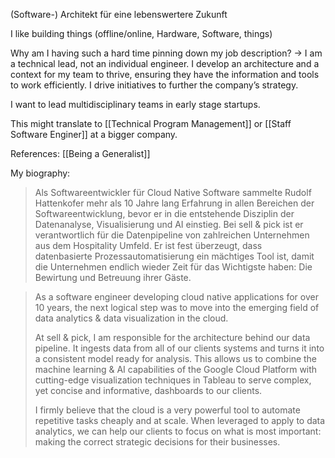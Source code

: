(Software-) Architekt für eine lebenswertere Zukunft

I like building things (offline/online, Hardware, Software, things)

Why am I having such a hard time pinning down my job description? -> I am a technical lead, not an individual engineer. I develop an architecture and a context for my team to thrive, ensuring they have the information and tools to work efficiently. I drive initiatives to further the company’s strategy.

I want to lead multidisciplinary teams in early stage startups.

This might translate to [[Technical Program Management]] or [[Staff Software Enginer]] at a bigger company.

References:
[[Being a Generalist]]


My biography:

> Als Softwareentwickler für Cloud Native Software sammelte Rudolf Hattenkofer mehr als 10 Jahre lang Erfahrung in allen Bereichen der Softwareentwicklung, bevor er in die entstehende Disziplin der Datenanalyse, Visualisierung und AI einstieg. Bei sell & pick ist er verantwortlich für die Datenpipeline von zahlreichen Unternehmen aus dem Hospitality Umfeld. Er ist fest überzeugt, dass datenbasierte Prozessautomatisierung ein mächtiges Tool ist, damit die Unternehmen endlich wieder Zeit für das Wichtigste haben: Die Bewirtung und Betreuung ihrer Gäste.

> As a software engineer developing cloud native applications for over 10 years, the next logical step was to move into the emerging field of data analytics & data visualization in the cloud.
> 
> At sell & pick, I am responsible for the architecture behind our data pipeline. It ingests data from all of our clients systems and turns it into a consistent model ready for analysis. This allows us to combine the machine learning & AI capabilities of the Google Cloud Platform with cutting-edge visualization techniques in Tableau to serve complex, yet concise and informative, dashboards to our clients.
> 
> I firmly believe that the cloud is a very powerful tool to automate repetitive tasks cheaply and at scale. When leveraged to apply to data analytics, we can help our clients to focus on what is most important: making the correct strategic decisions for their businesses.